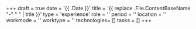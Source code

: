 +++
draft = true
date = '{{ .Date }}'
title = '{{ replace .File.ContentBaseName "-" " " | title }}'
type = 'experience'
role = ''
period = ''
location = ''
workmode = ''
worktype = ''
technologies= []
tasks = []
+++
